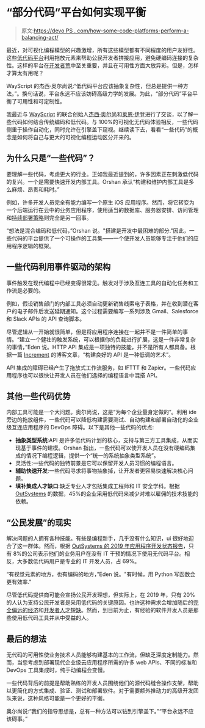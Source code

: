 # “部分代码”平台如何实现平衡

> 原文:[https://devo PS . com/how-some-code-platforms-perform-a-balancing-act/](https://devops.com/how-some-code-platforms-perform-a-balancing-act/)

最近，对可视化编程模型的兴趣激增，所有这些模型都有不同程度的用户友好性。这些[低代码平台](https://devops.com/apis-the-secret-sauce-for-low-code-platforms/)利用拖放元素来帮助公民开发者拼接应用，避免硬编码连接的复杂性。这样的平台在[开发者荒](https://devops.com/low-code-an-oasis-during-developer-drought/)中至关重要，并且在可用性方面大放异彩。但是，怎样才算太有用呢？

WayScript 的杰西·奥尔尚说:“低代码平台应该抽象复杂性，但总是提供一种方法。”。换句话说，平台永远不应该妨碍高级力学的发展。为此，“部分代码”平台平衡了可用性和可定制性。

我最近与 [WayScript](https://wayscript.com/) 的联合创始人[杰西·奥尔尚](https://www.linkedin.com/in/jesseorshan/)和[莱恩·伊登](https://www.linkedin.com/in/lpertusi/)进行了交谈，以了解一些代码如何结合传统编码和低代码。与 100%的可视化无代码体验相反，一些代码侧重于操作自动化，同时允许在引擎盖下窥视。继续读下去，看看“一些代码”的概念是如何将自己与更大的可视化编程运动区分开来的。

## 为什么只是“一些代码”？

要理解一些代码，考虑更大的行业。正如我最近提到的，许多因素正在刺激低代码的复兴。一个是需要快速开发内部工具。Orshan 承认“构建和维护内部工具是多么麻烦、昂贵和耗时。”

例如，许多开发人员完全有能力编写一个原生 iOS 应用程序。然而，将它转变为一个后端运行在云中的业务应用程序，使用适当的数据库、服务器安排、访问管理和[持续部署策略](https://devops.com/top-pressing-concerns-for-ci-cd-in-2020/)则完全是另一回事。

“想法是混合编码和低代码，”Orshan 说。"搭建是开发中最困难的部分."因此，一些代码的平台提供了一个可操作的工具集——一个使开发人员能够专注于他们的应用程序逻辑的框架。

## 一些代码利用事件驱动的架构

事件触发在现代编程中已经变得很常见。触发对于涉及互连工具的自动化任务和工作流是必要的。

例如，假设销售部门的内部工具必须自动更新销售线索电子表格，并在收到潜在客户的电子邮件后发送延期通知。这个过程需要编写一系列涉及 Gmail、Salesforce 和 Slack APIs 的 API 查询脚本。

尽管逻辑从一开始就很简单，但是将应用程序连接在一起并不是一件简单的事情。“建立一个健壮的触发系统，可以根据你的负载进行扩展，这是一件非常复杂的事情，”Eden 说。HTTP API 集成是一项独特的技能，并不是所有人都具备。根据一篇 [Increment](https://increment.com/apis/how-low-code-api-integrations/) 的博客文章，“构建良好的 API 是一种低调的艺术”。

API 集成的障碍已经产生了拖放式工作流服务，如 IFTTT 和 Zapier。一些代码应用程序也可以很快让开发人员在他们选择的编程语言中混搭 API。

## 其他一些代码优势

内部工具可能是一个大问题。奥尔尚说，这是“为每个企业量身定做的”。利用 ide 旁边的拖放组件，一些代码可以降低构建需要测试、自动构建和部署自动化的企业级互连应用程序的 DevOps 障碍。以下是其他一些代码的优点:

*   **抽象类型系统**:API 是许多低代码计划的核心，支持与第三方工具集成，从而实现基于事件的建模。Orshan 指出，一些代码可以使开发人员在没有硬编码集成的情况下编程逻辑，提供一个“统一的系统抽象类型系统”。
*   灵活性:一些代码的独特前景是它可以保留开发人员习惯的编程语言。
*   **辅助快速开发**:一些代码寻求将事物抽象掉，让开发者更容易快速解决核心问题。
*   **填补集成人才缺口**:缺乏专业人才包括集成工程师和 IT 安全学科。根据 [OutSystems](https://www.outsystems.com/1/state-app-development-trends/thank-you/) 的数据，45%的企业采用低代码来减少对难以雇佣的技术技能的依赖。

## “公民发展”的现实

解决问题的人拥有各种技能。有些是编程新手，几乎没有什么知识，ui 很好地迎合了这一群体。然而，根据 [OutSystems 的 2019 年应用程序开发状态报告](https://www.outsystems.com/1/state-app-development-trends/)，只有 8%的公司表示他们的业务用户在没有 IT 干预的情况下使用无代码平台。相反，大多数低代码用户是专业的 IT 开发人员，占 69%。

“有视觉元素的地方，也有编码的地方，”Eden 说。"有时候，用 Python 写函数会更有效率."

尽管低代码提供商可能会宣扬公民开发理想，但实际上，在 2019 年，只有 20%的人认为支持公民开发者是采用低代码的关键原因。也许这种需求会增加随后的[完全偏远的经济](https://devops.com/how-200-cios-responded-to-a-fully-remote-economy/)和[开发者人才短缺](https://devops.com/low-code-an-oasis-during-developer-drought/)。然而，到目前为止，有经验的软件开发人员是那些使用低代码工具并从中受益的人。

## 最后的想法

无代码的可用性使业务技术人员能够构建基本的工作流，但缺乏深度定制能力。然而，当您考虑到部署现代企业级云应用程序所需的许多 web APIs、不同的标准和 DevOps 工具集成时，纯手动编程会变慢。

一些代码背后的前提是帮助熟练的开发人员围绕他们的源代码缝合操作支架，帮助以更简化的方式集成、验证、测试和部署软件。对于需要额外推动力的高级开发团队来说，这种风格可能是一个更好的平衡。

奥尔尚说:“我们的指导思想是，总有一种方法可以钻到引擎盖下。”“平台永远不应该碍事。”